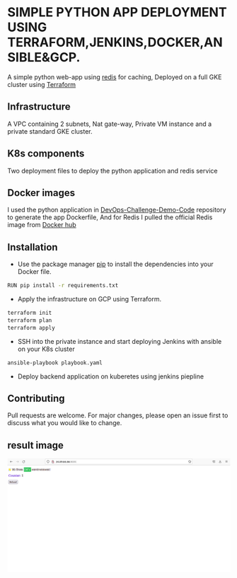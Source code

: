 # SIMPLE PYTHON APP DEPLOYMENT USING TERRAFORM,JENKINS,DOCKER,ANSIBLE&GCP.

A simple python web-app using [redis](https://redis.io/) for caching, Deployed on a full GKE cluster using [Terraform](https://www.terraform.io/)

## Infrastructure

A VPC containing 2 subnets, Nat gate-way, Private VM instance and a private standard GKE cluster.

## K8s components

Two deployment files to deploy the python application and redis service

## Docker images

I used the python application in [DevOps-Challenge-Demo-Code](https://github.com/atefhares/DevOps-Challenge-Demo-Code) repository to generate the app Dockerfile, And for Redis I pulled the official Redis image from [Docker hub](https://hub.docker.com/)

## Installation

- Use the package manager [pip](https://pypi.org/project/pip/) to install the dependencies into your Docker file.

```bash
RUN pip install -r requirements.txt
```

- Apply the infrastructure on GCP using Terraform.

```bash
terraform init 
terraform plan
terraform apply
```

- SSH into the private instance and start deploying Jenkins with ansible on your K8s cluster

```bash
ansible-playbook playbook.yaml
```

- Deploy backend application on kuberetes using jenkins piepline


## Contributing
Pull requests are welcome. For major changes, please open an issue first to discuss what you would like to change.

## result image
![alt text](https://github.com/ahmedsalaheldin12/CI-CD-project/blob/main/images/Screenshot%20from%202022-02-16%2021-17-33.png)
